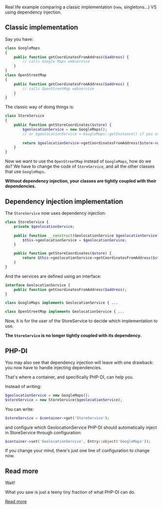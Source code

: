Real life example comparing a classic implementation (`new`, singletons...)
VS using dependency injection.


## Classic implementation

Say you have:

```php
class GoogleMaps
{
    public function getCoordinatesFromAddress($address) {
        // calls Google Maps webservice
    }
}
class OpenStreetMap
{
    public function getCoordinatesFromAddress($address) {
        // calls OpenStreetMap webservice
    }
}
```

The classic way of doing things is:

```php
class StoreService
{
    public function getStoreCoordinates($store) {
        $geolocationService = new GoogleMaps();
        // or $geolocationService = GoogleMaps::getInstance() if you use singletons
        
        return $geolocationService->getCoordinatesFromAddress($store->getAddress());
    }
}
```

Now we want to use the `OpenStreetMap` instead of `GoogleMaps`, how do we do?
We have to change the code of `StoreService`, and all the other classes that use `GoogleMaps`.

**Without dependency injection, your classes are tightly coupled with their dependencies.**


## Dependency injection implementation

The `StoreService` now uses dependency injection:

```php
class StoreService {
    private $geolocationService;
    
    public function __construct(GeolocationService $geolocationService) {
        $this->geolocationService = $geolocationService;
    }

    public function getStoreCoordinates($store) {
        return $this->geolocationService->getCoordinatesFromAddress($store->getAddress());
    }
}
```

And the services are defined using an interface:

```php
interface GeolocationService {
    public function getCoordinatesFromAddress($address);
}

class GoogleMaps implements GeolocationService { ...

class OpenStreetMap implements GeolocationService { ...
```

Now, it is for the user of the StoreService to decide which implementation to use.

**The `StoreService` is no longer tightly coupled with its dependency.**


## PHP-DI

You may also see that dependency injection will leave with one drawback: you now have to handle injecting dependencies.

That's where a container, and specifically PHP-DI, can help you.

Instead of writing:

```php
$geolocationService = new GoogleMaps();
$storeService = new StoreService($geolocationService);
```

You can write:

```php
$storeService = $container->get('StoreService');
```

and configure which GeolocationService PHP-DI should automatically inject in StoreService through configuration:

```php
$container->set('GeolocationService', Entry::object('GoogleMaps'));
```

If you change your mind, there's just one line of configuration to change now.


## Read more

Wait!

What you saw is just a teeny tiny fraction of what PHP-DI can do.

[Read more](README.md)
